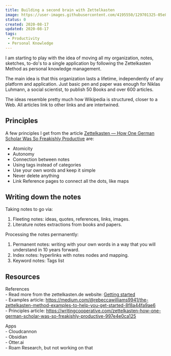 ```yaml
---
title: Building a second brain with Zettelkasten
image: https://user-images.githubusercontent.com/4195550/129701325-05e8d674-49d6-4295-afd9-df720c18b216.jpg
status: 0
created: 2020-08-17
updated: 2020-08-17
tags:
 - Productivity
 - Personal Knowledge
---
```


I am starting to play with the idea of moving all my organization, notes, sketches, to-do's to a single application by following the Zettelkasten Method as personal knowledge management.

The main idea is that this organization lasts a lifetime, independently of any platform and application. Just basic pen and paper was enough for Niklas Luhmann, a social scientist, to publish 50 Books and over 600 articles.

The ideas resemble pretty much how Wikipedia is structured, closer to a Web. All articles link to other links and are intertwined.

## Principles

A few principles I get from the article [Zettelkasten — How One German Scholar Was So Freakishly Productive](https://writingcooperative.com/zettelkasten-how-one-german-scholar-was-so-freakishly-productive-997e4e0ca125) are:

*   Atomicity
*   Autonomy
*   Connection between notes
*   Using tags instead of categories
*   Use your own words and keep it simple
*   Never delete anything
*   Link Reference pages to connect all the dots, like maps

## Writing down the notes

Taking notes to go via:

1.  Fleeting notes: ideas, quotes, references, links, images.
2.  Literature notes extractions from books and papers.

Processing the notes permanently:

1.  Permanent notes: writing with your own words in a way that you will understand in 10 years forward.
2.  Index notes: hyperlinks with notes nodes and mapping.
3.  Keyword notes: Tags list

## Resources

References  
\- Read more from the zettelkasten.de website: [Getting started](https://zettelkasten.de/posts/overview/#knowledge-management)  
\- Examples article: https://medium.com/@rebeccawilliams9941/the-zettelkasten-method-examples-to-help-you-get-started-8f8a44fa9ae6  
\- Principles article: https://writingcooperative.com/zettelkasten-how-one-german-scholar-was-so-freakishly-productive-997e4e0ca125

Apps  
\- Cloudcannon  
\- Obsidian  
\- Otter.ai  
\- Roam Research, but not working on that

